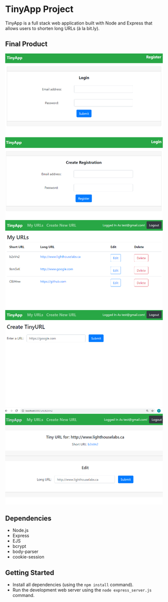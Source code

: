 # TinyApp Project

TinyApp is a full stack web application built with Node and Express that allows users to shorten long URLs (à la bit.ly).

## Final Product
!["Screenshot of Login page"](docs/LoginPage.PNG)
!["Screenshot of Register page"](docs/RegisterationPage.PNG)
!["Screenshot of URL page"](docs/URLPage.PNG)
!["Screenshot of Create URL page"](docs/CreateURL.PNG)
!["Screenshot of Edit URL page"](docs/ShortURL.PNG)

## Dependencies

- Node.js
- Express
- EJS
- bcrypt
- body-parser
- cookie-session

## Getting Started

- Install all dependencies (using the `npm install` command).
- Run the development web server using the `node express_server.js` command.